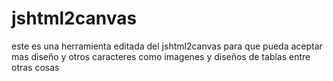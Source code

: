 # jshtml2canvas
este es una herramienta editada del jshtml2canvas para que pueda aceptar mas diseño y otros caracteres como imagenes y diseños de tablas entre otras cosas

